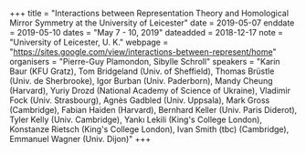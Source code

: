 +++
title = "Interactions between Representation Theory and Homological Mirror Symmetry at the University of Leicester"
date = 2019-05-07
enddate = 2019-05-10
dates = "May 7 - 10, 2019"
dateadded = 2018-12-17
note = "University of Leicester, U. K."
webpage = "https://sites.google.com/view/interactions-between-represent/home"
organisers = "Pierre-Guy Plamondon, Sibylle Schroll"
speakers = "Karin Baur (KFU Gratz), Tom Bridgeland (Univ. of Sheffield), Thomas Brüstle (Univ. de Sherbrooke), Igor Burban (Univ. Paderborn), Mandy Cheung (Harvard), Yuriy Drozd (National Academy of Science of Ukraine), Vladimir Fock (Univ. Strasbourg), Agnès Gadbled (Univ. Uppsala), Mark Gross (Cambridge), Fabian Haiden (Harvard), Bernhard Keller (Univ. Paris Diderot), Tyler Kelly (Univ. Cambridge), Yank&#305; Lekili (King's College London), Konstanze Rietsch (King's College London), Ivan Smith (tbc) (Cambridge), Emmanuel Wagner (Univ. Dijon)"
+++
